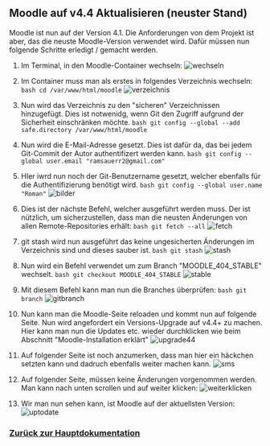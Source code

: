 ## Moodle auf v4.4 Aktualisieren (neuster Stand)
Moodle ist nun auf der Version 4.1. Die Anforderungen von dem Projekt ist aber, das die neuste Moodle-Version verwendet wird.
Dafür müssen nun folgende Schritte erledigt / gemacht werden.

1. Im Terminal, in den Moodle-Container wechseln:
![wechseln](https://github.com/markokokoko/Modul_169-Projekt/blob/main/Bilder/moodlecontainer.png)

2. Im Container muss man als erstes in folgendes Verzeichnis wechseln: ```bash cd /var/www/html/moodle```
![verzeichnis](https://github.com/markokokoko/Modul_169-Projekt/blob/main/Bilder/verzeihcniss%20wechseln.png)

4. Nun wird das Verzeichnis zu den "sicheren" Verzeichnissen hinzugefügt. Dies ist notwenidg, wenn Git den Zugriff aufgrund der Sicherheit einschränken möchte.
```bash git config --global --add safe.directory /var/www/html/moodle```

5. Nun wird die E-Mail-Adresse gesetzt. Dies ist dafür da, das bei jedem Git-Commit der Autor authentifizert werden kann.
```bash git config --global user.email "ramsauerr2@gmail.com"```

6. HIer iwrd nun noch der Git-Benutzername gesetzt, welcher ebenfalls für die Authentifizierung benötigt wird.
```bash git config --global user.name "Roman"```
![bilder](https://github.com/markokokoko/Modul_169-Projekt/blob/main/Bilder/configahpasse.png)

7. Dies ist der nächste Befehl, welcher ausgeführt werden muss. Der ist nützlich, um sicherzustellen, dass man die neusten Änderungen von allen Remote-Repositories erhält:
```bash git fetch --all```
![fetch](https://github.com/markokokoko/Modul_169-Projekt/blob/main/Bilder/gitfetchall.png)

8. git stash wird nun ausgeführt das keine ungesicherten Änderungen im Verzeichnis sind und dieses sauber ist.
```bash git stash```
![stash](https://github.com/markokokoko/Modul_169-Projekt/blob/main/Bilder/gitstash.png)

9. Nun wird ein Befehl verwendet um zum Branch "MOODLE_404_STABLE" wechselt.
```bash git checkout MOODLE_404_STABLE```
![stable](https://github.com/markokokoko/Modul_169-Projekt/blob/main/Bilder/gitcheckout.png)

10. Mit diesem Befehl kann man nun die Branches überprüfen:
```bash git branch```
![gitbranch](https://github.com/markokokoko/Modul_169-Projekt/blob/main/Bilder/gitbranch.png)

11. Nun kann man die Moodle-Seite reloaden und kommt nun auf folgende Seite. Nun wird angefordert ein Versions-Upgrade auf v4.4+ zu machen. Hier kann man nun die Updates etc. wieder durchklicken wie beim Abschnitt "Moodle-Installation erklärt"
![upgrade44](https://github.com/markokokoko/Modul_169-Projekt/blob/main/Bilder/upgradeto44.png)

12. Auf folgender Seite ist noch anzumerken, dass man hier ein häckchen setzten kann und dadruch ebenfalls weiter machen kann.
![sms](https://github.com/markokokoko/Modul_169-Projekt/blob/main/Bilder/smsmobnilphone.png)

13. Auf folgender Seite, müssen keine Änderungen vorgenommen werden. Man kann nach unten scrollen und auf weiter klicken:
![weiterklicken](https://github.com/markokokoko/Modul_169-Projekt/blob/main/Bilder/moodlemodul169.png)


14. Wir man nun sehen kann, ist Moodle auf der aktuellsten Version:
![uptodate](https://github.com/markokokoko/Modul_169-Projekt/blob/main/Bilder/moodleuptodate.png)


### [Zurück zur Hauptdokumentation](https://github.com/markokokoko/Modul_169-Projekt/blob/main/Dokumentation/Hauptdokumentation.md)
